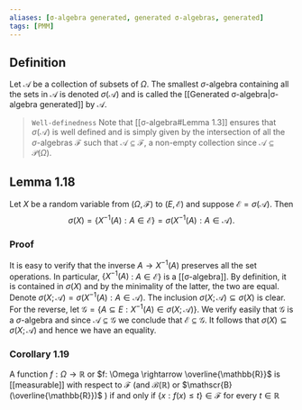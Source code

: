 ```yaml
---
aliases: [σ-algebra generated, generated σ-algebras, generated]
tags: [PMM]
---
```


## Definition
Let $\mathscr{A}$ be a collection of subsets of $\Omega$. The smallest $\sigma$-algebra containing all the sets in $\mathscr{A}$ is denoted $\sigma(\mathscr{A})$ and is called the [[Generated σ-algebra|σ-algebra generated]] by $\mathscr{A}$.

>`Well-definedness`
>Note that [[σ-algebra#Lemma 1.3]] ensures that $\sigma(\mathscr{A})$ is well defined and is simply given by the intersection of all the $\sigma$-algebras $\mathscr{F}$ such that $\mathscr{A} \subseteq \mathscr{F}$, a non-empty collection since $\mathscr{A} \subseteq \mathscr{P}(\Omega)$. 

## Lemma 1.18
Let $X$ be a random variable from $(\Omega, \mathscr{F})$ to $(E, \mathscr{E})$ and suppose $\mathscr{E}=\sigma(\mathscr{A})$. Then
$$
\sigma(X)=\left\{X^{-1}(A): A \in \mathscr{E}\right\}=\sigma\left(X^{-1}(A): A \in \mathscr{A}\right) \text {. }
$$
### Proof
It is easy to verify that the inverse $A \rightarrow X^{-1}(A)$ preserves all the set operations. In particular, $\left\{X^{-1}(A)\right.$ : $A \in \mathscr{E}\}$ is a [[σ-algebra]]. By definition, it is contained in $\sigma(X)$ and by the minimality of the latter, the two are equal. Denote $\sigma(X ; \mathscr{A})=\sigma\left(X^{-1}(A): A \in \mathscr{A}\right)$. The inclusion $\sigma(X ; \mathscr{A}) \subseteq \sigma(X)$ is clear. For the reverse, let $\mathscr{G}=\left\{A \subseteq E: X^{-1}(A) \in \sigma(X ; \mathscr{A})\right\}$. We verify easily that $\mathscr{G}$ is a $\sigma$-algebra and since $\mathscr{A} \subseteq \mathscr{G}$ we conclude that $\mathscr{E} \subseteq \mathscr{G}$. It follows that $\sigma(X) \subseteq \sigma(X ; \mathscr{A})$ and hence we have an equality.

### Corollary 1.19
A function $f: \Omega \rightarrow \mathbb{R}$ or $f: \Omega \rightarrow \overline{\mathbb{R}}$ is [[measurable]] with respect to $\mathscr{F}$ (and $\mathscr{B}(\mathbb{R})$ or $\mathscr{B}(\overline{\mathbb{R}})$ ) if and only if $\{x: f(x) \leqslant t\} \in \mathscr{F}$ for every $t \in \mathbb{R}$
